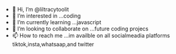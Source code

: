 - 👋 Hi, I’m @liltracytoolit
- 👀 I’m interested in ...coding
- 🌱 I’m currently learning ...javascript
- 💞️ I’m looking to collaborate on ...future coding projecs
- 📫 How to reach me ...im availble on all socialmeadia platforms tiktok,insta,whatsaap,and twitter

<!---
liltracytoolit/liltracytoolit is a ✨ special ✨ repository because its `README.md` (this file) appears on your GitHub profile.
You can click the Preview link to take a look at your changes.
--->
